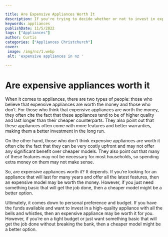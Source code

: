 ```yaml
---

title: Are Expensive Appliances Worth It
description: If you're trying to decide whether or not to invest in expensive appliances, this post looks at the pros and cons of doing so, so read on to find out more!
keywords: appliances
publishDate: 11/5/2022
tags: ["Appliances"]
author: Curtis
categories: ["Appliances Christchurch"]
cover: 
 image: /img/nz/1.webp
 alt: 'expensive appliances in nz '

---
```


# Are expensive appliances worth it

When it comes to appliances, there are two types of people: those who believe that expensive appliances are worth the money and those who don’t. For those who think that expensive appliances are worth the money, they often cite the fact that these appliances tend to be of higher quality and last longer than their cheaper counterparts. They also point out that these appliances often come with more features and better warranties, making them a better investment in the long run.

On the other hand, those who don’t think expensive appliances are worth it often cite the fact that they can be very costly upfront and may not offer any significant benefit over cheaper models. They also point out that many of these features may not be necessary for most households, so spending extra money on them may not make sense.

So, are expensive appliances worth it? It depends. If you’re looking for an appliance that will last for many years and offer all the latest features, then an expensive model may be worth the money. However, if you just need something basic that will get the job done, then a cheaper model might be a better option.

Ultimately, it comes down to personal preference and budget. If you have the funds available and want to invest in a high-quality appliance with all the bells and whistles, then an expensive appliance may be worth it for you. However, if you’re on a tight budget or just want something basic that will get the job done without breaking the bank, then a cheaper model might be a better option.